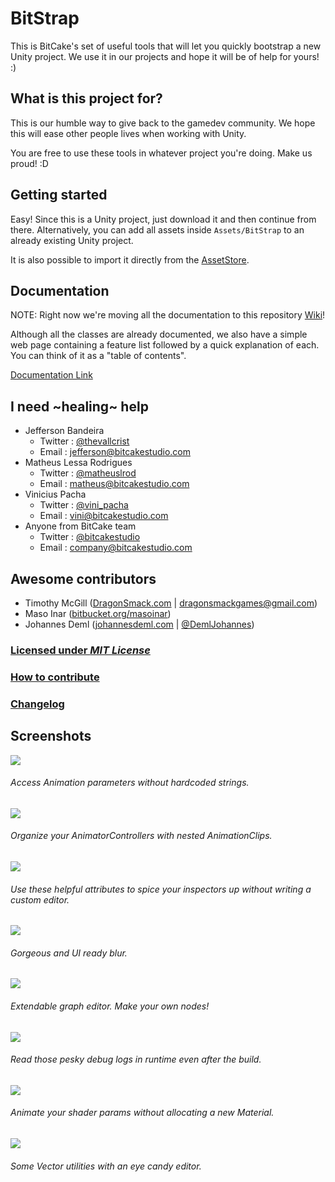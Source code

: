 # BitStrap

This is BitCake's set of useful tools that will let you quickly bootstrap a new Unity project.
We use it in our projects and hope it will be of help for yours! :)

## What is this project for?

This is our humble way to give back to the gamedev community.
We hope this will ease other people lives when working with Unity.

You are free to use these tools in whatever project you're doing. Make us proud! :D

## Getting started

Easy! Since this is a Unity project, just download it and then continue from there.
Alternatively, you can add all assets inside `Assets/BitStrap` to an already existing Unity project.

It is also possible to import it directly from the [AssetStore](https://www.assetstore.unity3d.com/en/#!/content/51416).

## Documentation

NOTE: Right now we're moving all the documentation to this repository [Wiki](https://github.com/bitcake/bitstrap/wiki)!

Although all the classes are already documented, we also have a simple web page
containing a feature list followed by a quick explanation of each. You can think
of it as a "table of contents".

[Documentation Link](https://docs.google.com/document/d/1LzsjBetzXnpR-nto8zqYLRxRvjW_DcPP_zOH-stSWVA/pub)

## I need ~healing~ help

* Jefferson Bandeira
    * Twitter : [@thevallcrist](https://twitter.com/thevallcrist)
    * Email   : jefferson@bitcakestudio.com
* Matheus Lessa Rodrigues
    * Twitter : [@matheuslrod](https://twitter.com/matheuslrod)
    * Email   : matheus@bitcakestudio.com
* Vinicius Pacha
    * Twitter : [@vini_pacha](https://twitter.com/vini_pacha)
    * Email   : vini@bitcakestudio.com
* Anyone from BitCake team
    * Twitter : [@bitcakestudio](https://twitter.com/bitcakestudio)
    * Email   : company@bitcakestudio.com

## Awesome contributors

* Timothy McGill ([DragonSmack.com](http://dragonsmack.com) | dragonsmackgames@gmail.com)
* Maso Inar ([bitbucket.org/masoinar](https://bitbucket.org/masoinar/))
* Johannes Deml ([johannesdeml.com](http://johannesdeml.com) | [@DemlJohannes](https://twitter.com/DemlJohannes))

### [Licensed under _MIT License_](LICENSE)

### [How to contribute](CONTRIBUTING.md)

### [Changelog](Assets/BitStrap/Documentation/Changelog.txt)

## Screenshots

![](Assets/AssetStoreTools/ScreenShots/Screenshot_AnimationParameters.png)

###### *Access Animation parameters without hardcoded strings.*

![](Assets/AssetStoreTools/ScreenShots/Screenshot_AnimatorEditor.png)

###### *Organize your AnimatorControllers with nested AnimationClips.*

![](Assets/AssetStoreTools/ScreenShots/Screenshot_Attributes.png)

###### *Use these helpful attributes to spice your inspectors up without writing a custom editor.*

![](Assets/AssetStoreTools/ScreenShots/Screenshot_BackgroundBlur.png)

###### *Gorgeous and UI ready blur.*

![](Assets/AssetStoreTools/ScreenShots/Screenshot_GraphEditor.png)

###### *Extendable graph editor. Make your own nodes!*

![](Assets/AssetStoreTools/ScreenShots/Screenshot_RuntimeConsole.png)

###### *Read those pesky debug logs in runtime even after the build.*

![](Assets/AssetStoreTools/ScreenShots/Screenshot_TweenShader.png)

###### *Animate your shader params without allocating a new Material.*

![](Assets/AssetStoreTools/ScreenShots/Screenshot_VectorHelperExample.png)

###### *Some Vector utilities with an eye candy editor.*
